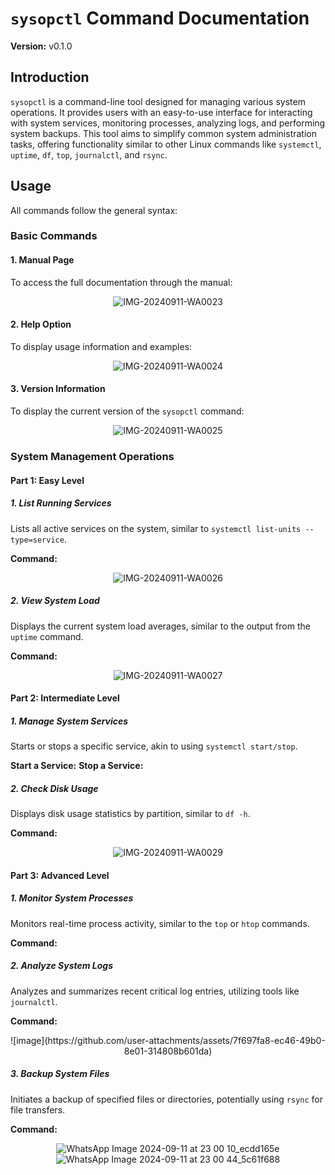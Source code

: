 # `sysopctl` Command Documentation

**Version:** v0.1.0

## Introduction
`sysopctl` is a command-line tool designed for managing various system operations. It provides users with an easy-to-use interface for interacting with system services, monitoring processes, analyzing logs, and performing system backups. This tool aims to simplify common system administration tasks, offering functionality similar to other Linux commands like `systemctl`, `uptime`, `df`, `top`, `journalctl`, and `rsync`.

## Usage
All commands follow the general syntax:


### Basic Commands

#### 1. Manual Page
To access the full documentation through the manual:


<div align="center">

![IMG-20240911-WA0023](https://github.com/user-attachments/assets/7f904283-270d-4d79-895a-b78c8f5de9d9)

</div>

#### 2. Help Option
To display usage information and examples:


<div align="center">

![IMG-20240911-WA0024](https://github.com/user-attachments/assets/3ab9bb8b-6ab6-47aa-b19e-3a69d8fed4dd)

</div>

#### 3. Version Information
To display the current version of the `sysopctl` command:


<div align="center">

![IMG-20240911-WA0025](https://github.com/user-attachments/assets/526c7748-938f-4f53-98ae-7dd1a97adf68)

</div>

### System Management Operations

#### Part 1: Easy Level

##### 1. List Running Services
Lists all active services on the system, similar to `systemctl list-units --type=service`.

**Command:**

<div align="center">


![IMG-20240911-WA0026](https://github.com/user-attachments/assets/4a7ec95f-7bc7-4fb9-85fa-ffc8533eb6ff)


</div>

##### 2. View System Load
Displays the current system load averages, similar to the output from the `uptime` command.

**Command:**

<div align="center">

![IMG-20240911-WA0027](https://github.com/user-attachments/assets/2646f102-3063-4026-a9ac-f2547cc78c5f)

</div>

#### Part 2: Intermediate Level

##### 1. Manage System Services
Starts or stops a specific service, akin to using `systemctl start/stop`.

**Start a Service:**
**Stop a Service:**

<div align="center">

</div>

##### 2. Check Disk Usage
Displays disk usage statistics by partition, similar to `df -h`.

**Command:**


<div align="center">


![IMG-20240911-WA0029](https://github.com/user-attachments/assets/b00d9efb-024f-4a35-879a-9796657df911)


</div>

#### Part 3: Advanced Level

##### 1. Monitor System Processes
Monitors real-time process activity, similar to the `top` or `htop` commands.

**Command:**

<div align="center">


</div>

##### 2. Analyze System Logs
Analyzes and summarizes recent critical log entries, utilizing tools like `journalctl`.

**Command:**


<div align="center">
![image](https://github.com/user-attachments/assets/7f697fa8-ec46-49b0-8e01-314808b601da)




</div>

##### 3. Backup System Files
Initiates a backup of specified files or directories, potentially using `rsync` for file transfers.

**Command:**


<div align="center">

![WhatsApp Image 2024-09-11 at 23 00 10_ecdd165e](https://github.com/user-attachments/assets/eaf58044-94e7-4b2b-9ebf-02e6f21254c2)
![WhatsApp Image 2024-09-11 at 23 00 44_5c61f688](https://github.com/user-attachments/assets/e5f5575a-6d1f-4238-a323-75075e0edb79)


</div>


